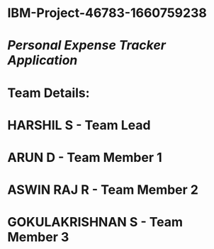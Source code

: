 # IBM-Project-46783-1660759238
# _**Personal Expense Tracker Application**_

# **Team Details:**

# **HARSHIL S - Team Lead**

# **ARUN D - Team Member 1**

# **ASWIN RAJ R - Team Member 2**

# **GOKULAKRISHNAN S - Team Member 3**
